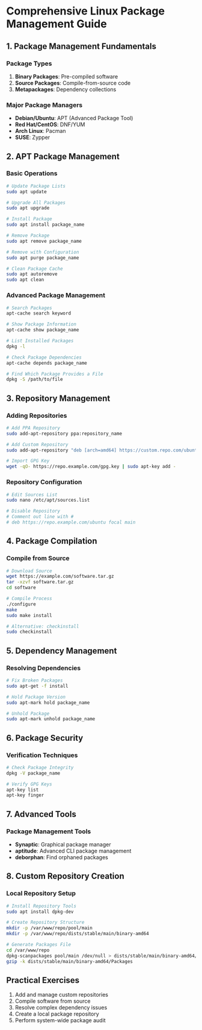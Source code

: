 # Comprehensive Linux Package Management Guide

## 1. Package Management Fundamentals

### Package Types
1. **Binary Packages**: Pre-compiled software
2. **Source Packages**: Compile-from-source code
3. **Metapackages**: Dependency collections

### Major Package Managers
- **Debian/Ubuntu**: APT (Advanced Package Tool)
- **Red Hat/CentOS**: DNF/YUM
- **Arch Linux**: Pacman
- **SUSE**: Zypper

## 2. APT Package Management

### Basic Operations
```bash
# Update Package Lists
sudo apt update

# Upgrade All Packages
sudo apt upgrade

# Install Package
sudo apt install package_name

# Remove Package
sudo apt remove package_name

# Remove with Configuration
sudo apt purge package_name

# Clean Package Cache
sudo apt autoremove
sudo apt clean
```

### Advanced Package Management
```bash
# Search Packages
apt-cache search keyword

# Show Package Information
apt-cache show package_name

# List Installed Packages
dpkg -l

# Check Package Dependencies
apt-cache depends package_name

# Find Which Package Provides a File
dpkg -S /path/to/file
```

## 3. Repository Management

### Adding Repositories
```bash
# Add PPA Repository
sudo add-apt-repository ppa:repository_name

# Add Custom Repository
sudo add-apt-repository "deb [arch=amd64] https://custom.repo.com/ubuntu focal main"

# Import GPG Key
wget -qO- https://repo.example.com/gpg.key | sudo apt-key add -
```

### Repository Configuration
```bash
# Edit Sources List
sudo nano /etc/apt/sources.list

# Disable Repository
# Comment out line with #
# deb https://repo.example.com/ubuntu focal main
```

## 4. Package Compilation

### Compile from Source
```bash
# Download Source
wget https://example.com/software.tar.gz
tar -xzvf software.tar.gz
cd software

# Compile Process
./configure
make
sudo make install

# Alternative: checkinstall
sudo checkinstall
```

## 5. Dependency Management

### Resolving Dependencies
```bash
# Fix Broken Packages
sudo apt-get -f install

# Hold Package Version
sudo apt-mark hold package_name

# Unhold Package
sudo apt-mark unhold package_name
```

## 6. Package Security

### Verification Techniques
```bash
# Check Package Integrity
dpkg -V package_name

# Verify GPG Keys
apt-key list
apt-key finger
```

## 7. Advanced Tools

### Package Management Tools
- **Synaptic**: Graphical package manager
- **aptitude**: Advanced CLI package management
- **deborphan**: Find orphaned packages

## 8. Custom Repository Creation

### Local Repository Setup
```bash
# Install Repository Tools
sudo apt install dpkg-dev

# Create Repository Structure
mkdir -p /var/www/repo/pool/main
mkdir -p /var/www/repo/dists/stable/main/binary-amd64

# Generate Packages File
cd /var/www/repo
dpkg-scanpackages pool/main /dev/null > dists/stable/main/binary-amd64/Packages
gzip -k dists/stable/main/binary-amd64/Packages
```

## Practical Exercises
1. Add and manage custom repositories
2. Compile software from source
3. Resolve complex dependency issues
4. Create a local package repository
5. Perform system-wide package audit
